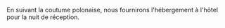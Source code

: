 En suivant la coutume polonaise, nous fournirons l'hébergement à l'hôtel pour la nuit de réception.
